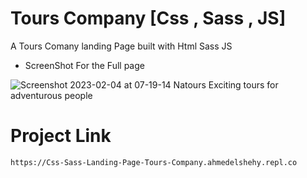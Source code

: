 # Tours Company [Css , Sass , JS] 

A Tours Comany landing Page built with Html Sass JS

- ScreenShot For the Full page

![Screenshot 2023-02-04 at 07-19-14 Natours Exciting tours for adventurous people](https://user-images.githubusercontent.com/25564941/216750299-709b7c02-98f9-4637-af2c-3e7d665a6f57.png)

# Project Link

```
https://Css-Sass-Landing-Page-Tours-Company.ahmedelshehy.repl.co
```

